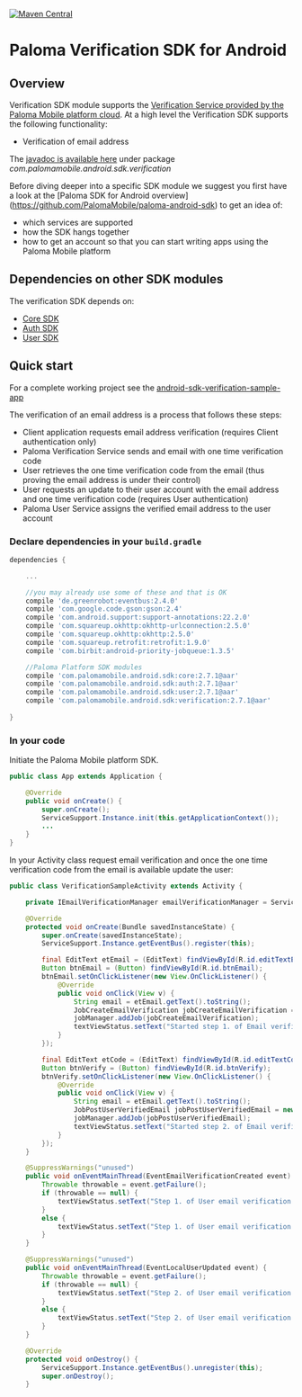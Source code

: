 [![Maven Central](https://maven-badges.herokuapp.com/maven-central/com.palomamobile.android.sdk/verification/badge.svg)](https://maven-badges.herokuapp.com/maven-central/com.palomamobile.android.sdk/verification)

# Paloma Verification SDK for Android

## Overview
Verification SDK module supports the [Verification Service provided by the Paloma Mobile platform cloud](http://46.137.242.200/docs/verification-service/index.html#_service_description).
At a high level the Verification SDK supports the following functionality:

* Verification of email address

The [javadoc is available here](http://palomamobile.github.io/paloma-android-sdk/docs/index.html) under package _com.palomamobile.android.sdk.verification_

Before diving deeper into a specific SDK module we suggest you first have a look at the [Paloma SDK for Android overview]
 (https://github.com/PalomaMobile/paloma-android-sdk) to get an idea of:

* which services are supported
* how the SDK hangs together
* how to get an account so that you can start writing apps using the Paloma Mobile platform


## Dependencies on other SDK modules
The verification SDK depends on:

* [Core SDK](../palomamobile-android-sdk-core)
* [Auth SDK](../palomamobile-android-sdk-auth)
* [User SDK](../palomamobile-android-sdk-user)

## Quick start

For a complete working project see the [android-sdk-verification-sample-app](../palomamobile-android-sdk-verification/android-sdk-verification-sample-app)

The verification of an email address is a process that follows these steps:

* Client application requests email address verification (requires Client authentication only)
* Paloma Verification Service sends and email with one time verification code
* User retrieves the one time verification code from the email (thus proving the email address is under their control)
* User requests an update to their user account with the email address and one time verification code (requires User authentication)
* Paloma User Service assigns the verified email address to the user account

### Declare dependencies in your `build.gradle`

```groovy
dependencies {

    ...

    //you may already use some of these and that is OK
    compile 'de.greenrobot:eventbus:2.4.0'
    compile 'com.google.code.gson:gson:2.4'
    compile 'com.android.support:support-annotations:22.2.0'
    compile 'com.squareup.okhttp:okhttp-urlconnection:2.5.0'
    compile 'com.squareup.okhttp:okhttp:2.5.0'
    compile 'com.squareup.retrofit:retrofit:1.9.0'
    compile 'com.birbit:android-priority-jobqueue:1.3.5'

    //Paloma Platform SDK modules
    compile 'com.palomamobile.android.sdk:core:2.7.1@aar'
    compile 'com.palomamobile.android.sdk:auth:2.7.1@aar'
    compile 'com.palomamobile.android.sdk:user:2.7.1@aar'
    compile 'com.palomamobile.android.sdk:verification:2.7.1@aar'
    
}
```

### In your code

Initiate the Paloma Mobile platform SDK.

```java
public class App extends Application {

    @Override
    public void onCreate() {
        super.onCreate();
        ServiceSupport.Instance.init(this.getApplicationContext());
        ...
    }
}
```

In your Activity class request email verification and once the one time verification code from the email is available update the user:

```java
public class VerificationSampleActivity extends Activity {

    private IEmailVerificationManager emailVerificationManager = ServiceSupport.Instance.getServiceManager(IEmailVerificationManager.class);

    @Override
    protected void onCreate(Bundle savedInstanceState) {
        super.onCreate(savedInstanceState);
        ServiceSupport.Instance.getEventBus().register(this);

        final EditText etEmail = (EditText) findViewById(R.id.editTextEmail) ;
        Button btnEmail = (Button) findViewById(R.id.btnEmail);
        btnEmail.setOnClickListener(new View.OnClickListener() {
            @Override
            public void onClick(View v) {
                String email = etEmail.getText().toString();
                JobCreateEmailVerification jobCreateEmailVerification = new JobCreateEmailVerification(email);
                jobManager.addJob(jobCreateEmailVerification);
                textViewStatus.setText("Started step 1. of Email verification");
            }
        });

        final EditText etCode = (EditText) findViewById(R.id.editTextCode);
        Button btnVerify = (Button) findViewById(R.id.btnVerify);
        btnVerify.setOnClickListener(new View.OnClickListener() {
            @Override
            public void onClick(View v) {
                String email = etEmail.getText().toString();
                JobPostUserVerifiedEmail jobPostUserVerifiedEmail = new JobPostUserVerifiedEmail(email, code);
                jobManager.addJob(jobPostUserVerifiedEmail);
                textViewStatus.setText("Started step 2. of Email verification");
            }
        });
    }

    @SuppressWarnings("unused")
    public void onEventMainThread(EventEmailVerificationCreated event) {
        Throwable throwable = event.getFailure();
        if (throwable == null) {
            textViewStatus.setText("Step 1. of User email verification successful. Check your email for the verification code needed in the next step.");
        }
        else {
            textViewStatus.setText("Step 1. of User email verification failed: " + event.getFailure());
        }
    }

    @SuppressWarnings("unused")
    public void onEventMainThread(EventLocalUserUpdated event) {
        Throwable throwable = event.getFailure();
        if (throwable == null) {
            textViewStatus.setText("Step 2. of User email verification successful. Email verification complete.\n" + event.getSuccess().toString());
        }
        else {
            textViewStatus.setText("Step 2. of User email verification failed: " + event.getFailure());
        }
    }

    @Override
    protected void onDestroy() {
        ServiceSupport.Instance.getEventBus().unregister(this);
        super.onDestroy();
    }

```
